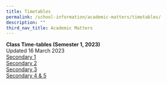 ```yaml
---
title: Timetables
permalink: /school-information/academic-matters/timetables/
description: ""
third_nav_title: Academic Matters
---
```

**Class Time-tables (Semester 1, 2023)** <br>
Updated 16 March 2023
<br>
[Secondary 1](/files/2023_Sec%201_Term%202_13%20Mar.pdf)<br>
[Secondary 2](/files/2023_Sec%202_Term%202_13%20Mar.pdf)<br>
[Secondary 3](/files/2023_Sec%203_Term%202_13%20Mar.pdf) <br>
[Secondary 4 &amp; 5](/files/2023_Sec%2045_Term%202_13%20Mar.pdf)